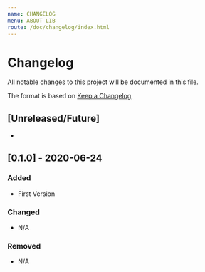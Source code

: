 ```yaml
---
name: CHANGELOG
menu: ABOUT LIB
route: /doc/changelog/index.html
---
```


# Changelog
All notable changes to this project will be documented in this file.

The format is based on [Keep a Changelog](https://keepachangelog.com/en/1.0.0/),

## [Unreleased/Future]
-

## [0.1.0] - 2020-06-24
### Added
- First Version

### Changed
- N/A

### Removed
- N/A

